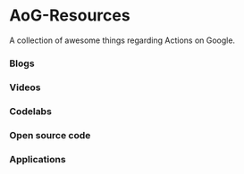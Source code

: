 # AoG-Resources

A collection of awesome things regarding Actions on Google.

### Blogs

### Videos

### Codelabs

### Open source code

### Applications
